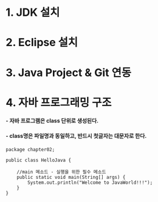 # 1. JDK 설치
# 2. Eclipse 설치
# 3. Java Project & Git 연동

# 4. 자바 프로그래밍 구조
#### - 자바 프로그램은 class 단위로 생성된다.
#### - class명은 파일명과 동일하고, 반드시 첫글자는 대문자로 한다.
####   
```
package chapter02;

public class HelloJava {
	
	//main 메소드 - 실행을 위한 필수 메소드
	public static void main(String[] args) {
		System.out.println("Welcome to JavaWorld!!!");
	}
}
```
